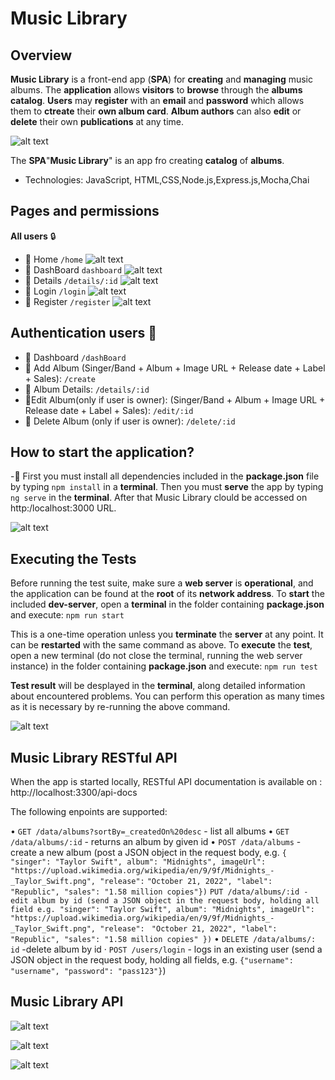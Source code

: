 # Music Library

## Overview
**Music Library** is a front-end app (**SPA**) for **creating** and **managing** music albums.
The **application** allows **visitors** to **browse** through the **albums catalog**. **Users** may **register** with an **email** and **password** which allows them to **ctreate** their **own album card**. **Album authors** can also **edit** or **delete** their own **publications** at any time.

![alt text](<../Screenshot 2024-02-23 113417.png>)



The **SPA**"**Music Library**" is an app fro creating **catalog** of **albums**.
  - Technologies: JavaScript, HTML,CSS,Node.js,Express.js,Mocha,Chai

## Pages and permissions

**All users** :lock:
- :pushpin: Home `/home`
![alt text](<../Screenshot 2024-02-23 113417.png>)
- :pushpin: DashBoard `dashboard`
![alt text](<../Screenshot 2024-02-23 113429.png>)
- :pushpin: Details `/details/:id` 
![alt text](image.png)
- :pushpin: Login `/login`
![alt text](<../Screenshot 2024-02-23 113410.png>)
- :pushpin: Register `/register`
![alt text](<../Screenshot 2024-02-23 113357.png>)

## Authentication users :lock_with_ink_pen:

- :pushpin: Dashboard `/dashBoard`
- :pushpin: Add Album (Singer/Band + Album + Image URL + Release date + Label + Sales): `/create`
- :pushpin: Album Details: `/details/:id`
- :pushpin:Edit Album(only if user is owner): (Singer/Band + Album + Image URL + Release date + Label + Sales): `/edit/:id`
- :pushpin: Delete Album (only if user is owner): `/delete/:id`

## How to start the application?

-:pushpin: First you must install all dependencies included in the **package.json** file by typing `npm install` in a **terminal**. Then you must **serve** the app by typing `ng serve` in the **terminal**. After that Music Library clould be accessed on http:/localhost:3000 URL.

![alt text](<../Screenshot 2024-02-23 115930.png>)

## Executing the Tests

Before running the test suite, make sure a **web server** is **operational**, and the application can be found at the **root** of its **network address**. To **start**  the included **dev-server**, open a **terminal** in the folder containing **package.json** and execute: `npm run start`

This is a one-time operation unless you **terminate** the **server** at any point. It can be **restarted** with the same command as above. To **execute** the **test**, open a new terminal (do not close the terminal, running the web server instance) in the folder containing **package.json** and execute: `npm run test`

**Test result** will be desplayed in the **terminal**, along detailed information about encountered problems. 
You can perform this operation as many times as it is necessary by re-running the above command.

![alt text](<../Screenshot 2024-02-23 122902.png>)

## Music Library RESTful API

When the app is started locally, RESTful API documentation is available on : http://localhost:3300/api-docs

The following enpoints are supported:

• `GET /data/albums?sortBy=_createdOn%20desc` - list all albums
• `GET /data/albums/:id` - returns an album by given id
• `POST /data/albums` - create a new album (post a JSON object in the request body, e.g. `{ "singer": "Taylor Swift", album": "Midnights", imageUrl":`
`"https://upload.wikimedia.org/wikipedia/en/9/9f/Midnights_-_Taylor_Swift.png", "release":`
`"October 21, 2022", "label": "Republic", "sales": "1.58 million copies"})`
`PUT /data/albums/:id - edit album by id (send a JSON object in the request body, holding all field e.g. "singer": "Taylor Swift", album": "Midnights", imageUrl":`
`"https://upload.wikimedia.org/wikipedia/en/9/9f/Midnights_-_Taylor_Swift.png", "release":`
` "October 21, 2022", "label": "Republic", "sales": "1.58 million copies" })`
• `DELETE /data/albums/: id` -delete album by id
· `POST /users/login` - logs in an existing user (send a JSON object in the request body, holding all fields, e.g. `{"username": "username", "password": "pass123"}`)

## Music Library API

![alt text](<../Screenshot 2024-02-23 121930.png>)

![alt text](<../Screenshot 2024-02-23 122026.png>)

![alt text](<../Screenshot 2024-02-23 122039.png>)
